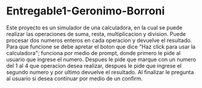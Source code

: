 # Entregable1-Geronimo-Borroni
 Este proyecto es un simulador de una calculadora, en la cual se puede realizar las operaciones de suma, resta, multiplicacion y division.
 Puede procesar dos numeros enteros en cada operacion y devuelve el resultado.
 Para que funcione se debe apretar el boton que dice "Haz click para usar la calculadora"; funciona por medio de prompt, donde primero le pide al usuario que ingrese el numero. Despues le pide que marque con un numero del 1 al 4 que operacion desea realizar, despues le pide que ingrese el segundo numero y por ultimo devuelve el resultado.
Al finalizar le pregunta al usuario si desea continuar por medio de un confirm.
